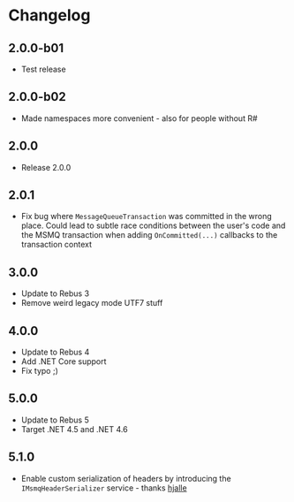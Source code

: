 # Changelog

## 2.0.0-b01

* Test release

## 2.0.0-b02

* Made namespaces more convenient - also for people without R#

## 2.0.0

* Release 2.0.0

## 2.0.1

* Fix bug where `MessageQueueTransaction` was committed in the wrong place. Could lead to subtle race conditions between the user's code and the MSMQ transaction when adding `OnCommitted(...)` callbacks to the transaction context

## 3.0.0

* Update to Rebus 3
* Remove weird legacy mode UTF7 stuff

## 4.0.0

* Update to Rebus 4
* Add .NET Core support
* Fix typo ;)

## 5.0.0

* Update to Rebus 5
* Target .NET 4.5 and .NET 4.6

## 5.1.0

* Enable custom serialization of headers by introducing the `IMsmqHeaderSerializer` service - thanks [hjalle]

[hjalle]: https://github.com/hjalle